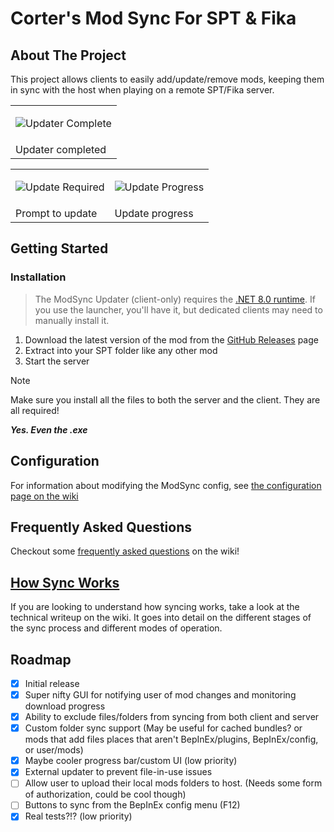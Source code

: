 # Corter's Mod Sync For SPT & Fika

## About The Project

This project allows clients to easily add/update/remove mods, keeping them in sync with the host when playing on a remote SPT/Fika server.

<table>
<tbody>
<tr>
<td>

![Updater Complete](https://github.com/user-attachments/assets/f66a09b5-e133-418f-abf9-466b619cd2c9)</td>
</tr>
<tr>
<td>Updater completed</td>
</tr>
</tbody>
</table>

<table>
<tbody>
<tr>
<td>

![Update Required](https://github.com/user-attachments/assets/03c3ed36-f6d3-4067-b1dc-48fe726ed489)</td>
<td>

![Update Progress](https://github.com/user-attachments/assets/c4ca8953-03be-4d3b-af96-6ee7f1ee3ce2)</td>
</tr>
<tr>
<td>Prompt to update</td>
<td>Update progress</td>
</tr>
</tbody>
</table>

## Getting Started

### Installation

> The ModSync Updater (client-only) requires the 
> [.NET 8.0 runtime](https://dotnet.microsoft.com/en-us/download/dotnet/thank-you/runtime-8.0.11-windows-x64-installer).
> If you use the launcher, you'll have it, but dedicated clients may need to manually install it.

1. Download the latest version of the mod from the [GitHub Releases](https://github.com/c-orter/modsync/releases) page
2. Extract into your SPT folder like any other mod
3. Start the server

> [!NOTE]
> Make sure you install all the files to both the server and the client. They are all required!
>
> ***Yes. Even the .exe***

## Configuration

For information about modifying the ModSync config, see [the configuration page on the wiki](https://github.com/c-orter/ModSync/wiki/Configuration)

## Frequently Asked Questions

Checkout some [frequently asked questions](https://github.com/c-orter/ModSync/wiki/FAQ) on the wiki!

## [How Sync Works](https://github.com/c-orter/ModSync/wiki/How-Sync-Works)

If you are looking to understand how syncing works, take a look at the technical writeup on the wiki. It goes into detail on the different stages of the sync process
and different modes of operation.

## Roadmap

- [x] Initial release
- [x] Super nifty GUI for notifying user of mod changes and monitoring download progress
- [x] Ability to exclude files/folders from syncing from both client and server
- [x] Custom folder sync support (May be useful for cached bundles? or mods that add files places that aren't BepInEx/plugins, BepInEx/config, or user/mods)
- [x] Maybe cooler progress bar/custom UI (low priority)
- [x] External updater to prevent file-in-use issues
- [ ] Allow user to upload their local mods folders to host. (Needs some form of authorization, could be cool though)
- [ ] Buttons to sync from the BepInEx config menu (F12)
- [x] Real tests?!? (low priority)
